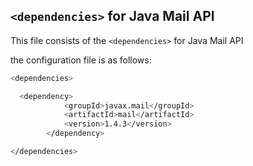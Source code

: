 ## ```<dependencies>``` for Java Mail API

This file consists of the ```<dependencies>``` for Java Mail API

the configuration file is as follows:

```sh
<dependencies>

  <dependency>
			<groupId>javax.mail</groupId>
			<artifactId>mail</artifactId>
			<version>1.4.3</version>
		</dependency>

</dependencies>
```
